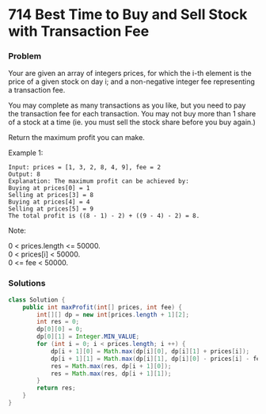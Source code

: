 # 714 Best Time to Buy and Sell Stock with Transaction Fee

### Problem

Your are given an array of integers prices, for which the i-th element is the price of a given stock on day i; and a non-negative integer fee representing a transaction fee.

You may complete as many transactions as you like, but you need to pay the transaction fee for each transaction. You may not buy more than 1 share of a stock at a time \(ie. you must sell the stock share before you buy again.\)

Return the maximum profit you can make.

Example 1:

```
Input: prices = [1, 3, 2, 8, 4, 9], fee = 2
Output: 8
Explanation: The maximum profit can be achieved by:
Buying at prices[0] = 1
Selling at prices[3] = 8
Buying at prices[4] = 4
Selling at prices[5] = 9
The total profit is ((8 - 1) - 2) + ((9 - 4) - 2) = 8.
```

Note:

0 &lt; prices.length &lt;= 50000.  
0 &lt; prices\[i\] &lt; 50000.  
0 &lt;= fee &lt; 50000.

### Solutions

```java
class Solution {
    public int maxProfit(int[] prices, int fee) {
        int[][] dp = new int[prices.length + 1][2];
        int res = 0;
        dp[0][0] = 0;
        dp[0][1] = Integer.MIN_VALUE;
        for (int i = 0; i < prices.length; i ++) {
            dp[i + 1][0] = Math.max(dp[i][0], dp[i][1] + prices[i]);
            dp[i + 1][1] = Math.max(dp[i][1], dp[i][0] - prices[i] - fee);
            res = Math.max(res, dp[i + 1][0]);
            res = Math.max(res, dp[i + 1][1]);
        }
        return res;
    }
}
```



